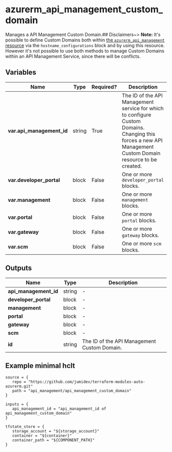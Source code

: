 # azurerm_api_management_custom_domain

Manages a API Management Custom Domain.## Disclaimers~> **Note:** It's possible to define Custom Domains both within [the `azurerm_api_management` resource](api_management.html) via the `hostname_configurations` block and by using this resource. However it's not possible to use both methods to manage Custom Domains within an API Management Service, since there will be conflicts.

## Variables

| Name | Type | Required? |  Description |
| ---- | ---- | --------- |  ----------- |
| **var.api_management_id** | string | True | The ID of the API Management service for which to configure Custom Domains. Changing this forces a new API Management Custom Domain resource to be created. | 
| **var.developer_portal** | block | False | One or more `developer_portal` blocks. | 
| **var.management** | block | False | One or more `management` blocks. | 
| **var.portal** | block | False | One or more `portal` blocks. | 
| **var.gateway** | block | False | One or more `gateway` blocks. | 
| **var.scm** | block | False | One or more `scm` blocks. | 



## Outputs

| Name | Type | Description |
| ---- | ---- | --------- | 
| **api_management_id** | string  | - | 
| **developer_portal** | block  | - | 
| **management** | block  | - | 
| **portal** | block  | - | 
| **gateway** | block  | - | 
| **scm** | block  | - | 
| **id** | string  | The ID of the API Management Custom Domain. | 

## Example minimal hclt

```hcl
source = {
   repo = "https://github.com/jumidev/terraform-modules-auto-azurerm.git" 
   path = "api_management/api_management_custom_domain" 
}

inputs = {
   api_management_id = "api_management_id of api_management_custom_domain" 
}

tfstate_store = {
   storage_account = "${storage_account}" 
   container = "${container}" 
   container_path = "${COMPONENT_PATH}" 
}


```